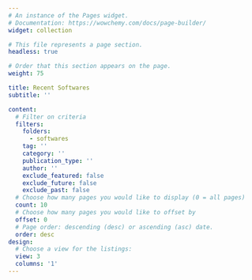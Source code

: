 ```yaml
---
# An instance of the Pages widget.
# Documentation: https://wowchemy.com/docs/page-builder/
widget: collection

# This file represents a page section.
headless: true

# Order that this section appears on the page.
weight: 75

title: Recent Softwares
subtitle: ''

content:
  # Filter on criteria
  filters:
	folders:
	  - softwares
	tag: ''
	category: ''
	publication_type: ''
	author: ''
	exclude_featured: false
	exclude_future: false
	exclude_past: false
  # Choose how many pages you would like to display (0 = all pages)
  count: 10
  # Choose how many pages you would like to offset by
  offset: 0
  # Page order: descending (desc) or ascending (asc) date.
  order: desc
design:
  # Choose a view for the listings:
  view: 3
  columns: '1'
---
```



